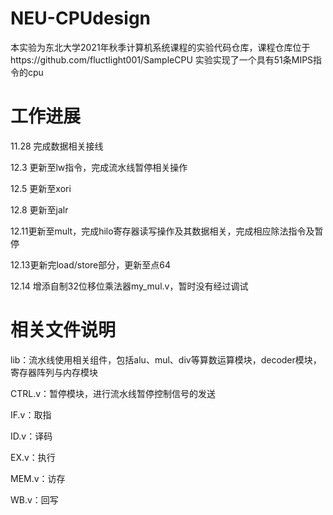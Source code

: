 # NEU-CPUdesign
本实验为东北大学2021年秋季计算机系统课程的实验代码仓库，课程仓库位于https://github.com/fluctlight001/SampleCPU
实验实现了一个具有51条MIPS指令的cpu
# 工作进展
11.28 完成数据相关接线

12.3 更新至lw指令，完成流水线暂停相关操作

12.5 更新至xori

12.8 更新至jalr

12.11更新至mult，完成hilo寄存器读写操作及其数据相关，完成相应除法指令及暂停

12.13更新完load/store部分，更新至点64

12.14 增添自制32位移位乘法器my_mul.v，暂时没有经过调试

# 相关文件说明
lib：流水线使用相关组件，包括alu、mul、div等算数运算模块，decoder模块，寄存器阵列与内存模块

CTRL.v：暂停模块，进行流水线暂停控制信号的发送

IF.v：取指

ID.v：译码

EX.v：执行

MEM.v：访存

WB.v：回写
